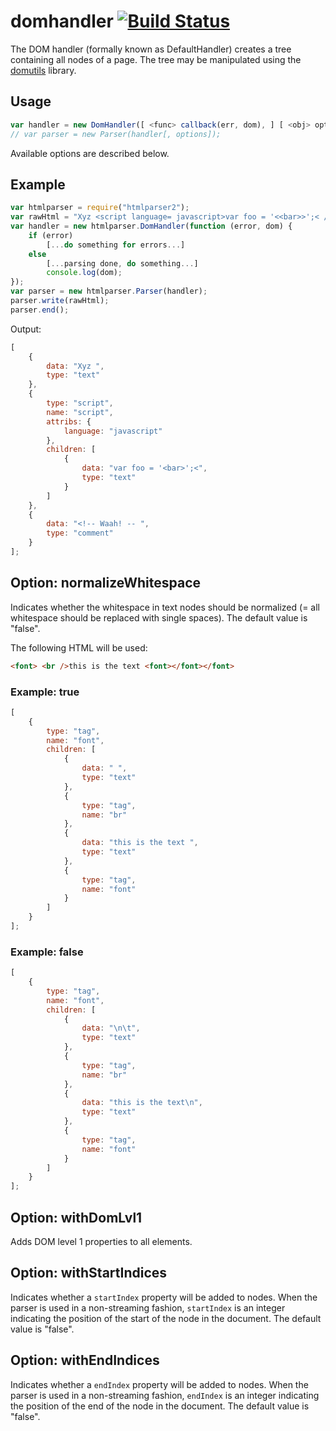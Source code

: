 # domhandler [![Build Status](https://travis-ci.org/fb55/domhandler.svg?branch=master)](https://travis-ci.org/fb55/domhandler)

The DOM handler (formally known as DefaultHandler) creates a tree containing all nodes of a page. The tree may be manipulated using the [domutils](https://github.com/fb55/domutils) library.

## Usage

```javascript
var handler = new DomHandler([ <func> callback(err, dom), ] [ <obj> options ]);
// var parser = new Parser(handler[, options]);
```

Available options are described below.

## Example

```javascript
var htmlparser = require("htmlparser2");
var rawHtml = "Xyz <script language= javascript>var foo = '<<bar>>';< /  script><!--<!-- Waah! -- -->";
var handler = new htmlparser.DomHandler(function (error, dom) {
    if (error)
    	[...do something for errors...]
    else
    	[...parsing done, do something...]
        console.log(dom);
});
var parser = new htmlparser.Parser(handler);
parser.write(rawHtml);
parser.end();
```

Output:

```javascript
[
    {
        data: "Xyz ",
        type: "text"
    },
    {
        type: "script",
        name: "script",
        attribs: {
            language: "javascript"
        },
        children: [
            {
                data: "var foo = '<bar>';<",
                type: "text"
            }
        ]
    },
    {
        data: "<!-- Waah! -- ",
        type: "comment"
    }
];
```

## Option: normalizeWhitespace

Indicates whether the whitespace in text nodes should be normalized (= all whitespace should be replaced with single spaces). The default value is "false".

The following HTML will be used:

```html
<font> <br />this is the text <font></font></font>
```

### Example: true

```javascript
[
    {
        type: "tag",
        name: "font",
        children: [
            {
                data: " ",
                type: "text"
            },
            {
                type: "tag",
                name: "br"
            },
            {
                data: "this is the text ",
                type: "text"
            },
            {
                type: "tag",
                name: "font"
            }
        ]
    }
];
```

### Example: false

```javascript
[
    {
        type: "tag",
        name: "font",
        children: [
            {
                data: "\n\t",
                type: "text"
            },
            {
                type: "tag",
                name: "br"
            },
            {
                data: "this is the text\n",
                type: "text"
            },
            {
                type: "tag",
                name: "font"
            }
        ]
    }
];
```

## Option: withDomLvl1

Adds DOM level 1 properties to all elements.

<!-- TODO: description -->

## Option: withStartIndices

Indicates whether a `startIndex` property will be added to nodes. When the parser is used in a non-streaming fashion, `startIndex` is an integer indicating the position of the start of the node in the document. The default value is "false".

## Option: withEndIndices

Indicates whether a `endIndex` property will be added to nodes. When the parser is used in a non-streaming fashion, `endIndex` is an integer indicating the position of the end of the node in the document. The default value is "false".
